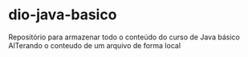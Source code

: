 # dio-java-basico
Repositório para armazenar todo o conteúdo do curso de Java básico
AlTerando o conteudo de um arquivo de forma local